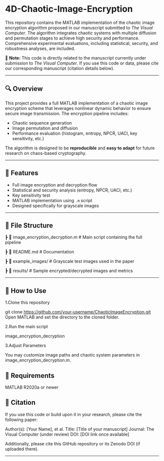 # 4D-Chaotic-Image-Encryption
This repository contains the MATLAB implementation of the chaotic image encryption algorithm proposed in our manuscript submitted to *The Visual Computer*. The algorithm integrates chaotic systems with multiple diffusion and permutation stages to achieve high security and performance. Comprehensive experimental evaluations, including statistical, security, and robustness analyses, are included.

📌 **Note:** This code is directly related to the manuscript currently under submission to *The Visual Computer*. If you use this code or data, please cite our corresponding manuscript (citation details below).

---

## 🔍 Overview

This project provides a full MATLAB implementation of a chaotic image encryption scheme that leverages nonlinear dynamic behavior to ensure secure image transmission. The encryption pipeline includes:

- Chaotic sequence generation
- Image permutation and diffusion
- Performance evaluation (histogram, entropy, NPCR, UACI, key sensitivity, etc.)

The algorithm is designed to be **reproducible** and **easy to adapt** for future research on chaos-based cryptography.

---

## 🚀 Features

- Full image encryption and decryption flow
- Statistical and security analysis (entropy, NPCR, UACI, etc.)
- Key sensitivity test
- MATLAB implementation using `.m` script
- Designed specifically for grayscale images

---

## 📁 File Structure

 ┣ 📄 image_encryption_decryption.m           # Main script containing the full pipeline

 ┣ 📄 README.md                               # Documentation

 ┣ 📁 example_images/                         # Grayscale test images used in the paper

 ┣ 📁 results/                                # Sample encrypted/decrypted images and metrics


---

## 🧪 How to Use

1.Clone this repository

git clone https://github.com/your-username/ChaoticImageEncryption.git
Open MATLAB and set the directory to the cloned folder.

2.Run the main script

image_encryption_decryption

3.Adjust Parameters

You may customize image paths and chaotic system parameters in image_encryption_decryption.m.


## 🔧 Requirements
MATLAB R2020a or newer


## 📄 Citation
If you use this code or build upon it in your research, please cite the following paper:

Author(s): [Your Name], et al.
Title: [Title of your manuscript]
Journal: The Visual Computer (under review)
DOI: [DOI link once available]

Additionally, please cite this GitHub repository or its Zenodo DOI (if uploaded there).

---
